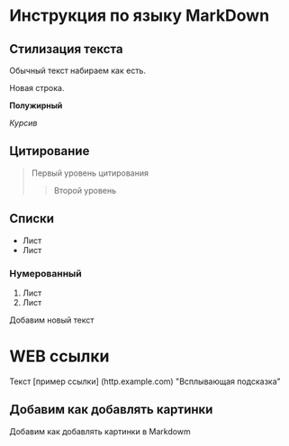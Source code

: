 # Инструкция по языку MarkDown

## Стилизация текста

Обычный текст набираем как есть. 

Новая строка.

**Полужирный**

*Курсив*

## Цитирование
> Первый уровень цитирования 
>> Второй уровень

## Списки 

* Лист
* Лист

### Нумерованный 

1. Лист
2. Лист

Добавим новый текст

# WEB ссылки
Текст [пример ссылки] (http.example.com) "Всплывающая подсказка"

## Добавим как добавлять картинки
Добавим как добавлять картинки в Markdowm
